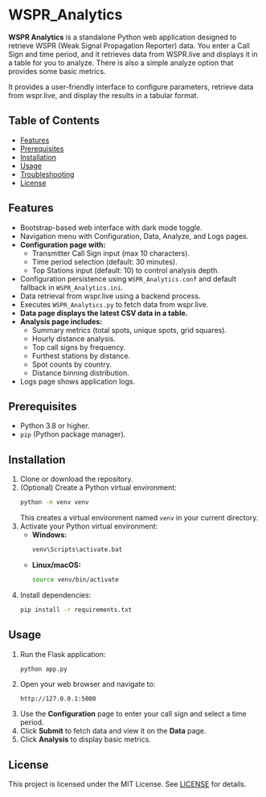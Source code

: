 # WSPR_Analytics

**WSPR Analytics** is a standalone Python web application designed to retrieve WSPR (Weak Signal Propagation Reporter) data. You enter a Call Sign and time period, and it retrieves data from WSPR.live and displays it in a table for you to analyze. There is also a simple analyze option that provides some basic metrics.

It provides a user-friendly interface to configure parameters, retrieve data from wspr.live, and display the results in a tabular format.

## Table of Contents

- [Features](#features)
- [Prerequisites](#prerequisites)
- [Installation](#installation)
- [Usage](#usage)
- [Troubleshooting](#troubleshooting)
- [License](#license)

## Features

*   Bootstrap-based web interface with dark mode toggle.
*   Navigation menu with Configuration, Data, Analyze, and Logs pages.
*   **Configuration page with:**
    *   Transmitter Call Sign input (max 10 characters).
    *   Time period selection (default: 30 minutes).
    *   Top Stations input (default: 10) to control analysis depth.
*   Configuration persistence using `WSPR_Analytics.conf` and default fallback in `WSPR_Analytics.ini`.
*   Data retrieval from wspr.live using a backend process.
*   Executes `WSPR_Analytics.py` to fetch data from wspr.live.
*   **Data page displays the latest CSV data in a table.**
*   **Analysis page includes:**
    *   Summary metrics (total spots, unique spots, grid squares).
    *   Hourly distance analysis.
    *   Top call signs by frequency.
    *   Furthest stations by distance.
    *   Spot counts by country.
    *   Distance binning distribution.
*   Logs page shows application logs.

## Prerequisites

*   Python 3.8 or higher.
*   `pip` (Python package manager).

## Installation

1.  Clone or download the repository.
2.  (Optional) Create a Python virtual environment:
    ```bash
    python -m venv venv
    ```
    This creates a virtual environment named `venv` in your current directory.
3.  Activate your Python virtual environment:
    *   **Windows:**
        ```bash
        venv\Scripts\activate.bat
        ```
    *   **Linux/macOS:**
        ```bash
        source venv/bin/activate
        ```
4.  Install dependencies:
    ```bash
    pip install -r requirements.txt
    ```

## Usage

1.  Run the Flask application:
    ```bash
    python app.py
    ```
2.  Open your web browser and navigate to:
    ```
    http://127.0.0.1:5000
    ```
3.  Use the **Configuration** page to enter your call sign and select a time period.
4.  Click **Submit** to fetch data and view it on the **Data** page.
5.  Click **Analysis** to display basic metrics.

## License

This project is licensed under the MIT License. See [LICENSE](LICENSE) for details.

